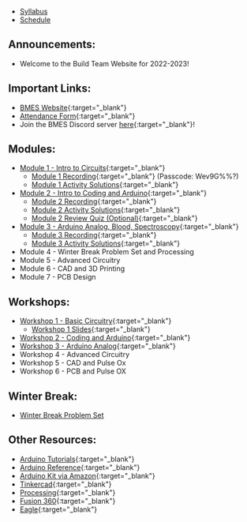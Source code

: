 * [Syllabus](https://bmesbuildteamucla.github.io/syllabus)
* [Schedule](https://bmesbuildteamucla.github.io/schedule)

## Announcements:

* Welcome to the Build Team Website for 2022-2023!

## Important Links:
* [BMES Website](http://bmes.seas.ucla.edu/){:target="_blank"}
* [Attendance Form](https://forms.gle/HDgaw19E6Awwp7p56){:target="_blank"}
* Join the BMES Discord server [here](https://discord.gg/CE2qMD3v23){:target="_blank"}!

## Modules:
* [Module 1 - Intro to Circuits](https://docs.google.com/presentation/d/1f23iVk5Y5FOH8NaOSxPxmwUtY5e_JB2p7CVUL6pxIcc/edit){:target="_blank"}
  - [Module 1 Recording](https://ucla.zoom.us/rec/share/5oYyZgYOnHqh5SZn6FnwDb-V51pdufQ736nbn13LoiHYW6lZ5HwthmxEh_K_oSNi.ks9b-NG8IUBFL7HZ){:target="_blank"} (Passcode: Wev9G%%?)
  - [Module 1 Activity Solutions](https://drive.google.com/file/d/1fsy1eyX2Uz4N-Hn-nUqrhhQ1b22kcu9w/view?usp=sharing){:target="_blank"}
* [Module 2 - Intro to Coding and Arduino](https://docs.google.com/presentation/d/1qqgoNugdRBwcuI3rBUI2iIq2a75lU3CfYBpfi7GyWkI/edit?usp=sharing){:target="_blank"}
  - [Module 2 Recording](https://drive.google.com/file/d/1bVfOTjLeYEX4knIRUH6yZCtYL-fb8BrS/view?usp=sharing){:target="_blank"}
  - [Module 2 Activity Solutions](https://docs.google.com/document/d/1MZKdi6chKThW_C92pozkTveDxa0r4rdBZUt9tk4EWX4/edit?usp=sharing){:target="_blank"}
  - [Module 2 Review Quiz (Optional)](https://forms.gle/AasQnx2QxztbN3sW8){:target="_blank"}
* [Module 3 - Arduino Analog, Blood, Spectroscopy](https://docs.google.com/presentation/d/1Mw5n7vAaftBb0QWx6FYwjS-MktnZrBpNhOCRI0DFyeo/edit?usp=sharing){:target="_blank"}
  - [Module 3 Recording](https://drive.google.com/file/d/1YLc8z8xRc38fGcdaozv1y7-P5x-gV4hx/view?usp=sharing){:target="_blank"}
  - [Module 3 Activity Solutions](https://docs.google.com/document/d/1UMTMQoW96v9WKbUxgi1VyGEyBYfd5HpFdkXUfVjm_FY/edit?usp=sharing){:target="_blank"}
* Module 4 - Winter Break Problem Set and Processing
* Module 5 - Advanced Circuitry
* Module 6 - CAD and 3D Printing
* Module 7 - PCB Design

## Workshops:
* [Workshop 1 - Basic Circuitry](https://bmesbuildteamucla.github.io/workshops/workshop-1--basic-circuitry){:target="_blank"}
  - [Workshop 1 Slides](https://docs.google.com/presentation/d/1QjL6kzjEdPdxINjxyY-ncIFI49I5ALkDH3C9SVb8Xf4/edit?usp=sharing){:target="_blank"}
* [Workshop 2 - Coding and Arduino](https://bmesbuildteamucla.github.io/workshops/workshop-2--coding-and-arduino){:target="_blank"}
* [Workshop 3 - Arduino Analog](https://bmesbuildteamucla.github.io/workshops/workshop-3--arduino-analog){:target="_blank"}
* Workshop 4 - Advanced Circuitry
* Workshop 5 - CAD and Pulse Ox
* Workshop 6 - PCB and Pulse OX


<!--
## Workshops:
* [Workshop 1 - Basic Circuitry](https://bmesbuildteamucla.github.io/workshops/workshop-1--basic-circuitry){:target="_blank"}
  - [Workshop 1 Slides](https://docs.google.com/presentation/d/1RC_bobBdJMnhn9D2W-R6I9JIiwUoX7fFGtcsMhnt3hw/edit?usp=sharing){:target="_blank"}
* [Workshop 2 - Coding and Arduino](https://bmesbuildteamucla.github.io/workshops/workshop-2--coding-and-arduino){:target="_blank"}
* [Workshop 3 - Arduino Analog](https://bmesbuildteamucla.github.io/workshops/workshop-3--arduino-analog){:target="_blank"}
* [Workshop 4 - Processing](https://bmesbuildteamucla.github.io/workshops/workshop-4--processing){:target="_blank"}
* [Workshop 5 - Advanced Circuitry](https://bmesbuildteamucla.github.io/workshops/workshop-5--advanced-circuitry){:target="_blank"}
* [Workshop 6 - Pulse Ox](https://bmesbuildteamucla.github.io/workshops/workshop-6--pulse-ox){:target="_blank"}
* [Pulse Oximeter Workshop](https://docs.google.com/presentation/d/1IImYo_rVWigay2D_J3yl-ipxPs0ZTwqCrgj2YfEigjI/edit?usp=sharing){:target="_blank"}
* [Pulse Ox Presentation Template](https://docs.google.com/presentation/d/1dob9p1WphbKbcz2q1rpLnYft7KFWSWCEwtdFZxsUTe0/edit?usp=sharing){:target="_blank"}
-->

## Winter Break:
* [Winter Break Problem Set](https://bmesbuildteamucla.github.io/winter-break/problem-set-2)

## Other Resources:
* [Arduino Tutorials](https://www.arduino.cc/en/Tutorial/HomePage){:target="_blank"}
* [Arduino Reference](https://www.arduino.cc/reference/en/){:target="_blank"}
* [Arduino Kit via Amazon](https://www.amazon.com/ELEGOO-Project-Tutorial-Controller-Projects/dp/B01D8KOZF4/ref=sr_1_3?dchild=1&keywords=arduino+uno+starter+kit&qid=1603664935&sr=8-3){:target="_blank"}
* [Tinkercad](https://www.tinkercad.com/){:target="_blank"}
* [Processing](https://processing.org/){:target="_blank"}
* [Fusion 360](https://www.autodesk.com/campaigns/education/fusion-360){:target="_blank"}
* [Eagle](https://www.autodesk.com/products/eagle/overview){:target="_blank"}

<!-- 2021-2022 Links
* [Module 1 - Intro to Circuits](https://docs.google.com/presentation/d/1uVS40pTPOzMr3Lo37LBFV9Pn5tSCblcV8J7QBXQmzR0/edit?usp=sharing){:target="_blank"}
  - [Module 1 Recording](https://drive.google.com/drive/folders/1hN4cSLjjiMO3vtS0L78lizTGECJE9waA?usp=sharing){:target="_blank"}
  - [Module 1 Activities](https://docs.google.com/presentation/d/1489hI5engnE9hec6Nw_IgVv0xHJ5sZ-GlS2OXzRIcxw/edit?usp=sharing){:target="_blank"}
  - [Module 1 Activity Solutions](https://drive.google.com/file/d/1Cd9dlDVE49lcDEyZ7GGZT8Js4mRNv2PJ/view?usp=sharing){:target="_blank"}
* [Module 2 - Intro to Coding and Arduino](https://docs.google.com/presentation/d/1Dq4MChHv0nf5dIAPj8tI3E2BrnDZHsCAGBSRVmRKBzY/edit#slide=id.ga8a2b44bee_1_8){:target="_blank"}
  - [Module 2 Recording](https://drive.google.com/file/d/1ip101iTLsNvkOYwQJIGidGGStyfOG4iH/view?usp=sharing){:target="_blank"}
  - [Module 2 Activities](https://docs.google.com/presentation/d/1RHRVP0H-DL_SKJpD66BXp04Yq1iwUF7q1n8w82Ldv9o/edit?usp=sharing){:target="_blank"}
  - [Module 2 Activity Solutions](https://drive.google.com/file/d/1aIJo_Upw3mM1sTUNunLbCelsiThxx5iE/view?usp=sharing){:target="_blank"}
* [Module 3 - Arduino Analog, Blood, Spectroscopy](https://docs.google.com/presentation/d/1YxSJYIVqxgyMS-NRKbM2Bqwp5f2EEt_fTw4BTzR31UY/edit?usp=sharing){:target="_blank"}
  - [Module 3 Recording](https://drive.google.com/drive/folders/18Nnpe-6QpGZoQd0eYNjrURXf29Sga9Jv?usp=sharing){:target="_blank"}
  - [Module 3 Activities](https://docs.google.com/presentation/d/1ZxnZP-A5LSljeSS1OyizlYCwVj_6j2uMYqVEfEAYXGQ/edit?usp=sharing){:target="_blank"}
  - [Module 3 Activity Solutions](https://docs.google.com/document/d/1KiBaPF6pmOhhgY1Lq-Xf2k2_XRJ3IUTZud3Hw45-c4M/edit?usp=sharing){:target="_blank"}
* [Module 4 - Advanced Circuitry](https://docs.google.com/presentation/d/1xZ14nbmwqd3Bsuy7LpmPoQUacMf6yJs96JQIXX6Ul2s/edit?usp=sharing){:target="_blank"}
  - [Module 4 Recording](https://drive.google.com/file/d/1pvmmXL1nglvqwEsMkcidV76zK-MAZTZA/view?usp=sharing){:target="_blank"}
  - [Module 4 Activities](https://docs.google.com/presentation/d/1Qmtu3cE9Phi8xWsbqv5lOeE3GV_CpcD86s8euvDl8BE/edit?usp=sharing){:target="_blank"}
  - [Module 4 Activity Solutions](https://docs.google.com/document/d/1Npin6qgyQ85ZdrN_by4vWvQEm9qFyJ8iwcy2xl4i0n8/edit?usp=sharing){:target="_blank"}
* [Module 5 - CAD and 3D Printing](https://docs.google.com/presentation/d/1Kf1c2bGS3L6cldbxF2PRkPOYgZ5K9L6B0DXiP8g4jB0/edit?usp=sharing){:target="_blank"}
  - [Module 5 Recording](https://drive.google.com/file/d/12wyZYsMazcE_cHWVvhYAnbCk5wz2ezsF/view?usp=sharing){:target="_blank"}
  - Note: you can skip 27:40 - 45:35, we forgot to pause the recording while helping people
* [Module 6 - PCB Design](https://docs.google.com/presentation/d/1NXjCmq0iscCOOHnRjZsCWuts6fBJQJvH69GtnrqpjPU/edit?usp=sharing){:target="_blank"}
  - [Module 6 Recording](https://drive.google.com/file/d/1PQIhfHLQLkh3Cwfg59ysp6vCvjVRgQS2/view?usp=sharing){:target="_blank"}
-->

<!-- 2020-2021 Links
* [Module 1 - Intro to Circuits](https://docs.google.com/presentation/d/1uVS40pTPOzMr3Lo37LBFV9Pn5tSCblcV8J7QBXQmzR0/edit?usp=sharing){:target="_blank"}
  - [Module 1 Recording](https://drive.google.com/file/d/1v371u52bdkZyGOkvFJzcsAOQe06-_4Qy/view?usp=sharing){:target="_blank"}
  - [Module 1 Activities](https://docs.google.com/presentation/d/1489hI5engnE9hec6Nw_IgVv0xHJ5sZ-GlS2OXzRIcxw/edit?usp=sharing){:target="_blank"}
  - [Module 1 Activity Solutions](https://drive.google.com/file/d/1J_z3CAFmWk9ujj_maz5YnWc7n3M9VWPJ/view?usp=sharing){:target="_blank"}
* [Module 2 - Intro to Coding and Arduino](https://docs.google.com/presentation/d/1Dq4MChHv0nf5dIAPj8tI3E2BrnDZHsCAGBSRVmRKBzY/edit?usp=sharing){:target="_blank"}
  - [Module 2 Recording](https://drive.google.com/file/d/1xmCU8u5Aomu36mV8U3n71bmUfTq5h724/view?usp=sharing){:target="_blank"} 
  - [Module 2 Activities](https://docs.google.com/presentation/d/1RHRVP0H-DL_SKJpD66BXp04Yq1iwUF7q1n8w82Ldv9o/edit?usp=sharing){:target="_blank"}
  - [Module 2 Activity Solutions](https://docs.google.com/document/d/1MzfLSbuJoHVhDSM6XlCwdYagjAlEi4IGY25DPQf27Ec/edit?usp=sharing){:target="_blank"}
* [Module 3 - Problem Set Review](https://docs.google.com/presentation/d/1bF2aBrfiVDbsl4BbiuVNkvIp0XhuALoruwlb3VXub64/edit?usp=sharing){:target="_blank"}
  - [Module 3 Recording](https://drive.google.com/file/d/1NyrDVi4oBQ-SoxyRDRxZnc-5wSosoatK/view?usp=sharing){:target="_blank"} 
  - [Module 3 Activities](https://docs.google.com/presentation/d/1ZxnZP-A5LSljeSS1OyizlYCwVj_6j2uMYqVEfEAYXGQ/edit?usp=sharing){:target="_blank"}
* [Module 4 - Arduino Analog, Blood, Spectroscopy](https://docs.google.com/presentation/d/1YxSJYIVqxgyMS-NRKbM2Bqwp5f2EEt_fTw4BTzR31UY/edit?usp=sharing){:target="_blank"}
  - [Module 4 Recording](https://drive.google.com/file/d/1-yaJTApEJiRRiEnX-wZsOeQVv1biUL8C/view?usp=sharing){:target="_blank"}
  - [Module 4 Activities](https://docs.google.com/presentation/d/1ZxnZP-A5LSljeSS1OyizlYCwVj_6j2uMYqVEfEAYXGQ/edit?usp=sharing){:target="_blank"}
* [Module 5 - Advanced Circuitry](https://docs.google.com/presentation/d/1xZ14nbmwqd3Bsuy7LpmPoQUacMf6yJs96JQIXX6Ul2s/edit?usp=sharing){:target="_blank"}
  - [Module 5 Recording](https://drive.google.com/file/d/1dLHPdjpzbRskUAH4b6CofQsArsVdxpXV/view?usp=sharing){:target="_blank"}
  - [Module 5 Activities](https://docs.google.com/presentation/d/1Qmtu3cE9Phi8xWsbqv5lOeE3GV_CpcD86s8euvDl8BE/edit?usp=sharing)
  - Module 5 Useful Videos:
    - [Negative Feedback in Op-Amps](https://www.allaboutcircuits.com/video-tutorials/op-amp-basics-negative-feedback/){:target="_blank"}
    - [Voltage Follower](https://www.allaboutcircuits.com/video-tutorials/op-amp-applications-voltage-follower/){:target="_blank"}
    - [Inverting Amplifier](https://www.allaboutcircuits.com/video-tutorials/the-basic-op-amp-inverting-amplifier/){:target="_blank"}
    - [Non-inverting Amplifier](https://www.allaboutcircuits.com/video-tutorials/basic-amplifier-configurations-non-inverting-amplifier/){:target="_blank"}
    - [Transimpedance Amplifier](https://www.allaboutcircuits.com/video-tutorials/op-amp-applications-current-to-voltage-converter/){:target="_blank"}
* [Module 6 - CAD and 3D Printing](https://docs.google.com/presentation/d/1RDshwkJUQud9CRptHAF7yrQGRXJNLHwiaCfa4hN73uM/edit?usp=sharing){:target="_blank"}
  - [Module 6 Recording](https://drive.google.com/file/d/1vzV2xjUUbSyrw0-quR95nKaR6NmxuKvp/view?usp=sharing){:target="_blank"}
* [Module 7 - PCB Design](https://docs.google.com/presentation/d/1a9UcMGXtBZa6nYkGyeF7D-Wecjr_owqN8O3C9EpJRV0/edit?usp=sharing){:target="_blank"}
  - [Module 7 Recording](https://drive.google.com/file/d/17T4tNrzg3KxWoqgs2wTcl5bq5_p-sY0i/view?usp=sharing){:target="_blank"}
* [Pulse Ox Workshops Slides](https://docs.google.com/presentation/d/1E5gPq8T2_aN52fQAGBAVvM0ohi9-Oa1ZkAPdwF6Nm9w/edit?usp=sharing)
* [Pulse Ox Presentation Template](https://docs.google.com/presentation/d/1dob9p1WphbKbcz2q1rpLnYft7KFWSWCEwtdFZxsUTe0/edit?usp=sharing)
* [Spring Break Competition Details](https://bmesbuildteamucla.github.io/spring-break)
-->

<!-- 2021-2022 Links
* [Module 1 - Intro to Circuits](https://docs.google.com/presentation/d/1uVS40pTPOzMr3Lo37LBFV9Pn5tSCblcV8J7QBXQmzR0/edit?usp=sharing){:target="_blank"}
  - [Module 1 Recording](https://drive.google.com/drive/folders/1hN4cSLjjiMO3vtS0L78lizTGECJE9waA?usp=sharing){:target="_blank"}
  - [Module 1 Activities](https://docs.google.com/presentation/d/1489hI5engnE9hec6Nw_IgVv0xHJ5sZ-GlS2OXzRIcxw/edit?usp=sharing){:target="_blank"}
  - [Module 1 Activity Solutions](https://drive.google.com/file/d/1Cd9dlDVE49lcDEyZ7GGZT8Js4mRNv2PJ/view?usp=sharing){:target="_blank"}
* [Module 2 - Intro to Coding and Arduino](https://docs.google.com/presentation/d/1Dq4MChHv0nf5dIAPj8tI3E2BrnDZHsCAGBSRVmRKBzY/edit#slide=id.ga8a2b44bee_1_8){:target="_blank"}
  - [Module 2 Recording](https://drive.google.com/file/d/1ip101iTLsNvkOYwQJIGidGGStyfOG4iH/view?usp=sharing){:target="_blank"}
  - [Module 2 Activities](https://docs.google.com/presentation/d/1RHRVP0H-DL_SKJpD66BXp04Yq1iwUF7q1n8w82Ldv9o/edit?usp=sharing){:target="_blank"}
  - [Module 2 Activity Solutions](https://drive.google.com/file/d/1aIJo_Upw3mM1sTUNunLbCelsiThxx5iE/view?usp=sharing){:target="_blank"}
* [Module 3 - Arduino Analog, Blood, Spectroscopy](https://docs.google.com/presentation/d/1YxSJYIVqxgyMS-NRKbM2Bqwp5f2EEt_fTw4BTzR31UY/edit?usp=sharing){:target="_blank"}
  - [Module 3 Recording](https://drive.google.com/drive/folders/18Nnpe-6QpGZoQd0eYNjrURXf29Sga9Jv?usp=sharing){:target="_blank"}
  - [Module 3 Activities](https://docs.google.com/presentation/d/1ZxnZP-A5LSljeSS1OyizlYCwVj_6j2uMYqVEfEAYXGQ/edit?usp=sharing){:target="_blank"}
  - [Module 3 Activity Solutions](https://docs.google.com/document/d/1KiBaPF6pmOhhgY1Lq-Xf2k2_XRJ3IUTZud3Hw45-c4M/edit?usp=sharing){:target="_blank"}
* [Module 4 - Advanced Circuitry](https://docs.google.com/presentation/d/1xZ14nbmwqd3Bsuy7LpmPoQUacMf6yJs96JQIXX6Ul2s/edit?usp=sharing){:target="_blank"}
  - [Module 4 Recording](https://drive.google.com/file/d/1pvmmXL1nglvqwEsMkcidV76zK-MAZTZA/view?usp=sharing){:target="_blank"}
  - [Module 4 Activities](https://docs.google.com/presentation/d/1Qmtu3cE9Phi8xWsbqv5lOeE3GV_CpcD86s8euvDl8BE/edit?usp=sharing){:target="_blank"}
  - [Module 4 Activity Solutions](https://docs.google.com/document/d/1Npin6qgyQ85ZdrN_by4vWvQEm9qFyJ8iwcy2xl4i0n8/edit?usp=sharing){:target="_blank"}
* [Module 5 - CAD and 3D Printing](https://docs.google.com/presentation/d/1Kf1c2bGS3L6cldbxF2PRkPOYgZ5K9L6B0DXiP8g4jB0/edit?usp=sharing){:target="_blank"}
  - [Module 5 Recording](https://drive.google.com/file/d/12wyZYsMazcE_cHWVvhYAnbCk5wz2ezsF/view?usp=sharing){:target="_blank"}
  - Note: you can skip 27:40 - 45:35, we forgot to pause the recording while helping people
* [Module 6 - PCB Design](https://docs.google.com/presentation/d/1NXjCmq0iscCOOHnRjZsCWuts6fBJQJvH69GtnrqpjPU/edit?usp=sharing){:target="_blank"}
  - [Module 6 Recording](https://drive.google.com/file/d/1PQIhfHLQLkh3Cwfg59ysp6vCvjVRgQS2/view?usp=sharing){:target="_blank"}
-->
